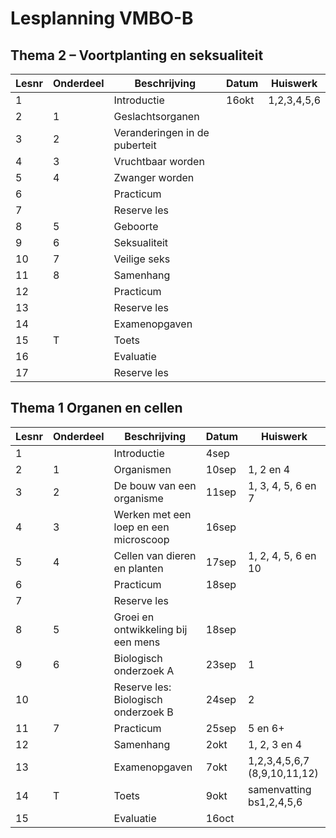 # Lesplanning VMBO-B

## Thema 2 – Voortplanting en seksualiteit

| Lesnr | Onderdeel | Beschrijving                  |  Datum | Huiswerk |
|-------|------------|-------------------------------|--------------------------|-----------|
| 1     |            | Introductie                   | 16okt                    | 1,2,3,4,5,6 |
| 2     | 1          | Geslachtsorganen              |                          |           |
| 3     | 2          | Veranderingen in de puberteit |                          |           |
| 4     | 3          | Vruchtbaar worden             |                          |           |
| 5     | 4          | Zwanger worden                |                          |           |
| 6     |            | Practicum                     |                          |           |
| 7     |            | Reserve les                   |                          |           |
| 8     | 5          | Geboorte                      |                          |           |
| 9     | 6          | Seksualiteit                  |                          |           |
| 10    | 7          | Veilige seks                  |                          |           |
| 11    | 8          | Samenhang                     |                          |           |
| 12    |            | Practicum                     |                          |           |
| 13    |            | Reserve les                   |                          |           |
| 14    |            | Examenopgaven                 |                          |           |
| 15    | T          | Toets                         |                          |           |
| 16    |            | Evaluatie                     |                          |           |
| 17    |            | Reserve les                   |                          |           |



## Thema 1 Organen en cellen

| Lesnr | Onderdeel | Beschrijving                          | Datum | Huiswerk |
|-------|------------|---------------------------------------|-----------|-------------------------|
| 1     |            | Introductie                           | 4sep      |                         |
| 2     | 1          | Organismen                            | 10sep     | 1, 2 en 4 | 1, 2 |
| 3     | 2          | De bouw van een organisme             | 11sep     | 1, 3, 4, 5, 6 en 7 | 2, 5, 6 en 7 |
| 4     | 3          | Werken met een loep en een microscoop | 16sep     |                         |
| 5     | 4          | Cellen van dieren en planten          | 17sep     | 1, 2, 4, 5, 6 en 10 |   |
| 6     |            | Practicum                             | 18sep     |                         |
| 7     |            | Reserve les                           |           |                         |
| 8     | 5          | Groei en ontwikkeling bij een mens    | 18sep     |                         |
| 9     | 6          | Biologisch onderzoek A                | 23sep     | 1 |                     |
| 10    |            | Reserve les: Biologisch onderzoek B   | 24sep     | 2 |                     |
| 11    | 7          | Practicum                             | 25sep     | 5 en 6+ |               |
| 12    |            | Samenhang                             | 2okt      | 1, 2, 3 en 4 |         |
| 13    |            | Examenopgaven                         | 7okt      | 1,2,3,4,5,6,7 (8,9,10,11,12) | |
| 14    | T          | Toets                                 | 9okt      | samenvatting bs1,2,4,5,6 | |
| 15    |            | Evaluatie                             | 16oct     |                         |

<!--

## Thema 3 Ordening

| Weeknr | Lesnr | Onderdeel | Beschrijving                 | Opmerking |
|--------|-------|-----------|------------------------------|-----------|
| 13     | 1     |           | Introductie                  |           |
| 13     | 2     | 1         | Organismen ordenen           |           |
| 13     | 3     | 2         | Bacteriën en schimmels       |           |
| 14     | 4     | 3         | Planten                      |           |
| 14     | 4     | 4         | Dieren                       |           |
| 14     | 5     |           | Practicum                    |           |
| 15     | 6     |           | Reserve les                  |           |
| 15     | 7     | 5         | Geleedpotigen en gewervelden |           |
| 15     | 8     | 6         | Organismen determineren      |           |
| 16     | 9     | 7         | Samenhang                    |           |
| 16     | 10    |           | Practicum                    |           |
| 16     | 11    |           | Reserve les                  |           |
| 17     | 12    |           | Examenopgaven                |           |
| 17     | 13    | T         | Toets                        |           |
| 17     | 14    |           | Evaluatie                    |           |
| 18     | 15    |           | Reserve les                  |           |

## Thema 4 Stevigheid en beweging

| Weeknr | Lesnr | Onderdeel | Beschrijving                  | Opmerking |
|--------|-------|-----------|-------------------------------|-----------|
| 19     | 1     |           | Introductie                   |           |
| 19     | 2     | 1         | Het skelet van de mens        |           |
| 19     | 3     | 2         | Kraakbeenweefsel en beenweefsel |         |
| 20     | 4     | 3         | Beenverbindingen              |           |
| 20     | 4     | 4         | Spieren                       |           |
| 20     | 5     |           | Practicum                     |           |
| 20     | 6     |           | Reserve les                   |           |
| 21     | 7     | 5         | Houding en blessures          |           |
| 21     | 8     | 6         | Blessures                     |           |
| 21     | 9     | 7         | Samenhang                     |           |
| 22     | 10    |           | Practicum                     |           |
| 22     | 11    |           | Reserve les                   |           |
| 22     | 12    |           | Examenopgaven                 |           |
| 23     | 13    | T         | Toets                         |           |
| 23     | 14    |           | Evaluatie                     |           |
| 23     | 15    |           | Reserve les                   |           |

## Thema 5 Ecologie

| Weeknr | Lesnr | Onderdeel | Beschrijving                  | Opmerking |
|--------|-------|-----------|-------------------------------|-----------|
| 24     | 1     |           | Introductie                   |           |
| 24     | 2     | 1         | Fotosynthese en verbranding   |           |
| 24     | 3     | 2         | Eten en gegeten worden        |           |
| 25     | 4     | 3         | Organismen en hun leefomgeving|           |
| 25     | 4     | 4         | Aanpassingen bij dieren       |           |
| 25     | 5     |           | Practicum                     |           |
| 26     | 6     |           | Reserve les                   |           |
| 26     | 7     | 5         | Aanpassingen bij planten      |           |
| 26     | 8     | 6         | Samenhang                     |           |
| 27     | 9     |           | Practicum                     |           |
| 27     | 10    |           | Reserve les                   |           |
| 27     | 11    |           | Examenopgaven                 |           |
| 28     | 12    | T         | Toets                         |           |
| 28     | 13    |           | Evaluatie                     |           |
| 28     | 14    |           | Reserve les                   |           |

## Thema 6 Duurzaam leven

| Weeknr | Lesnr | Onderdeel | Beschrijving          | Opmerking |
|--------|-------|-----------|-----------------------|-----------|
| 29     | 1     |           | Introductie           |           |
| 29     | 2     | 1         | De mens en het milieu |           |
| 29     | 3     | 2         | Voedselproductie      |           |
| 30     | 4     | 3         | Duurzame landbouw     |           |
| 30     | 4     | 4         | Energie               |           |
| 30     | 5     |           | Practicum             |           |
| 31     | 6     |           | Reserve les           |           |
| 31     | 7     | 5         | Klimaatverandering    |           |
| 31     | 8     | 6         | Water, bodem en afval |           |
| 32     | 9     |           | Samenhang             |           |
| 32     | 10    |           | Practicum             |           |
| 32     | 11    |           | Reserve les           |           |
| 33     | 12    |           | Examenopgaven         |           |
| 33     | 13    | T         | Toets                 |           |
| 33     | 14    |           | Evaluatie             |           |
| 34     | 15    |           | Reserve les           |           |

--> 